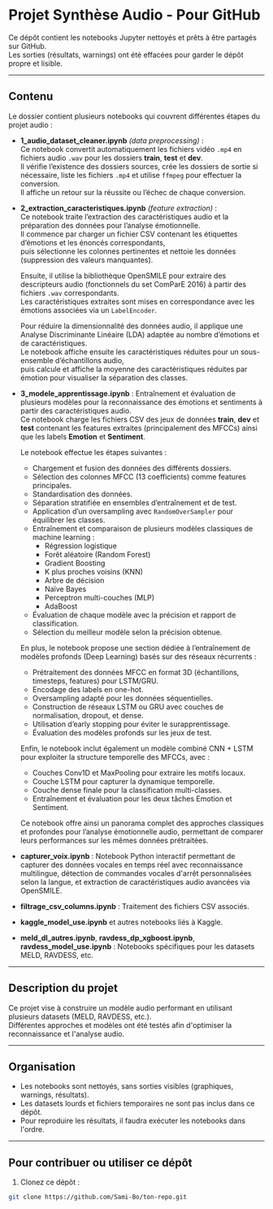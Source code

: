 # Projet Synthèse Audio - Pour GitHub

Ce dépôt contient les notebooks Jupyter nettoyés et prêts à être partagés sur GitHub.  
Les sorties (résultats, warnings) ont été effacées pour garder le dépôt propre et lisible.

---

## Contenu

Le dossier contient plusieurs notebooks qui couvrent différentes étapes du projet audio :

- **1_audio_dataset_cleaner.ipynb** *(data preprocessing)* :  
  Ce notebook convertit automatiquement les fichiers vidéo `.mp4` en fichiers audio `.wav` pour les dossiers **train**, **test** et **dev**.  
  Il vérifie l’existence des dossiers sources, crée les dossiers de sortie si nécessaire, liste les fichiers `.mp4` et utilise `ffmpeg` pour effectuer la conversion.  
  Il affiche un retour sur la réussite ou l’échec de chaque conversion.

- **2_extraction_caracteristiques.ipynb** *(feature extraction)* :  
  Ce notebook traite l’extraction des caractéristiques audio et la préparation des données pour l’analyse émotionnelle.  
  Il commence par charger un fichier CSV contenant les étiquettes d’émotions et les énoncés correspondants,  
  puis sélectionne les colonnes pertinentes et nettoie les données (suppression des valeurs manquantes).  

  Ensuite, il utilise la bibliothèque OpenSMILE pour extraire des descripteurs audio (fonctionnels du set ComParE 2016) à partir des fichiers `.wav` correspondants.  
  Les caractéristiques extraites sont mises en correspondance avec les émotions associées via un `LabelEncoder`.  

  Pour réduire la dimensionnalité des données audio, il applique une Analyse Discriminante Linéaire (LDA) adaptée au nombre d’émotions et de caractéristiques.  
  Le notebook affiche ensuite les caractéristiques réduites pour un sous-ensemble d’échantillons audio,  
  puis calcule et affiche la moyenne des caractéristiques réduites par émotion pour visualiser la séparation des classes.

- **3_modele_apprentissage.ipynb** : Entraînement et évaluation de plusieurs modèles pour la reconnaissance des émotions et sentiments à partir des caractéristiques audio.  
  Ce notebook charge les fichiers CSV des jeux de données **train**, **dev** et **test** contenant les features extraites (principalement des MFCCs) ainsi que les labels **Emotion** et **Sentiment**.  

  Le notebook effectue les étapes suivantes :  
  - Chargement et fusion des données des différents dossiers.  
  - Sélection des colonnes MFCC (13 coefficients) comme features principales.  
  - Standardisation des données.  
  - Séparation stratifiée en ensembles d’entraînement et de test.  
  - Application d’un oversampling avec `RandomOverSampler` pour équilibrer les classes.  
  - Entraînement et comparaison de plusieurs modèles classiques de machine learning :  
    - Régression logistique  
    - Forêt aléatoire (Random Forest)  
    - Gradient Boosting  
    - K plus proches voisins (KNN)  
    - Arbre de décision  
    - Naïve Bayes  
    - Perceptron multi-couches (MLP)  
    - AdaBoost  
  - Évaluation de chaque modèle avec la précision et rapport de classification.  
  - Sélection du meilleur modèle selon la précision obtenue.  

  En plus, le notebook propose une section dédiée à l’entraînement de modèles profonds (Deep Learning) basés sur des réseaux récurrents :  
  - Prétraitement des données MFCC en format 3D (échantillons, timesteps, features) pour LSTM/GRU.  
  - Encodage des labels en one-hot.  
  - Oversampling adapté pour les données séquentielles.  
  - Construction de réseaux LSTM ou GRU avec couches de normalisation, dropout, et dense.  
  - Utilisation d’early stopping pour éviter le surapprentissage.  
  - Évaluation des modèles profonds sur les jeux de test.  

  Enfin, le notebook inclut également un modèle combiné CNN + LSTM pour exploiter la structure temporelle des MFCCs, avec :  
  - Couches Conv1D et MaxPooling pour extraire les motifs locaux.  
  - Couche LSTM pour capturer la dynamique temporelle.  
  - Couche dense finale pour la classification multi-classes.  
  - Entraînement et évaluation pour les deux tâches Emotion et Sentiment.  

  Ce notebook offre ainsi un panorama complet des approches classiques et profondes pour l’analyse émotionnelle audio, permettant de comparer leurs performances sur les mêmes données prétraitées.
  
- **capturer_voix.ipynb** : Notebook Python interactif permettant de capturer des données vocales en temps réel avec reconnaissance multilingue, détection de commandes vocales d'arrêt personnalisées selon la langue, et extraction de caractéristiques audio avancées via OpenSMILE.

- **filtrage_csv_columns.ipynb** : Traitement des fichiers CSV associés.  
- **kaggle_model_use.ipynb** et autres notebooks liés à Kaggle.  
- **meld_dl_autres.ipynb**, **ravdess_dp_xgboost.ipynb**, **ravdess_model_use.ipynb** : Notebooks spécifiques pour les datasets MELD, RAVDESS, etc.  

---

## Description du projet

Ce projet vise à construire un modèle audio performant en utilisant plusieurs datasets (MELD, RAVDESS, etc.).  
Différentes approches et modèles ont été testés afin d'optimiser la reconnaissance et l'analyse audio.

---

## Organisation

- Les notebooks sont nettoyés, sans sorties visibles (graphiques, warnings, résultats).  
- Les datasets lourds et fichiers temporaires ne sont pas inclus dans ce dépôt.  
- Pour reproduire les résultats, il faudra exécuter les notebooks dans l'ordre.

---

## Pour contribuer ou utiliser ce dépôt

1. Clonez ce dépôt :  
```bash
git clone https://github.com/Sami-Bo/ton-repo.git
